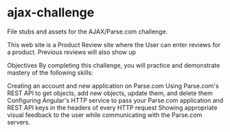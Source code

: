 ajax-challenge
==============

File stubs and assets for the AJAX/Parse.com challenge.

This web site is a Product Review site where the User can enter reviews for a product. Previous reviews will also show up

Objectives
By completing this challenge, you will practice and demonstrate mastery of the following skills:

Creating an account and new application on Parse.com
Using Parse.com's REST API to get objects, add new objects, update them, and delete them
Configuring Angular's HTTP service to pass your Parse.com application and REST API keys in the headers of every HTTP request
Showing appropriate visual feedback to the user while communicating with the Parse.com servers.
